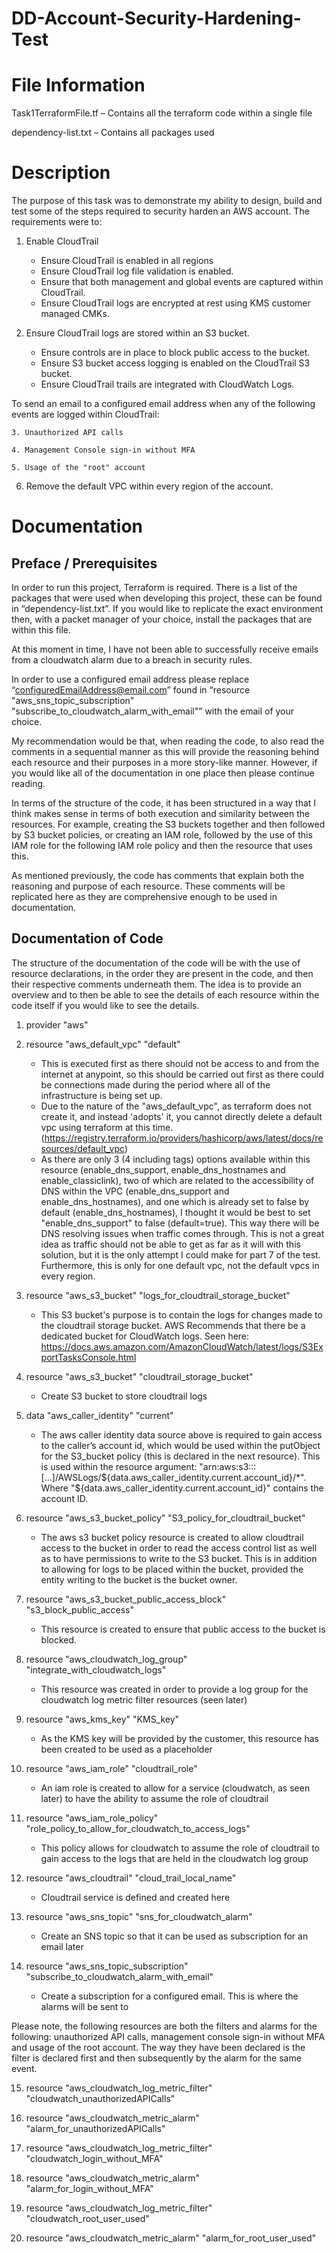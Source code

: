 # DD-Account-Security-Hardening-Test


# File Information
Task1TerraformFile.tf – Contains all the terraform code within a single file

dependency-list.txt – Contains all packages used

# Description

The purpose of this task was to demonstrate my ability to design, build and test some of the steps required to security harden an AWS account. The requirements were to:

1. Enable CloudTrail
    - Ensure CloudTrail is enabled in all regions
    - Ensure CloudTrail log file validation is enabled.
    - Ensure that both management and global events are captured within CloudTrail.
    - Ensure CloudTrail logs are encrypted at rest using KMS customer managed CMKs.

2. Ensure CloudTrail logs are stored within an S3 bucket.
    - Ensure controls are in place to block public access to the bucket.
    - Ensure S3 bucket access logging is enabled on the CloudTrail S3 bucket.
    - Ensure CloudTrail trails are integrated with CloudWatch Logs.

To send an email to a configured email address when any of the following events are logged within CloudTrail:

	3. Unauthorized API calls

	4. Management Console sign-in without MFA

	5. Usage of the "root" account

6. Remove the default VPC within every region of the account.

# Documentation

## Preface / Prerequisites

In order to run this project, Terraform is required. There is a list of the packages that were used when developing this project, these can be found in “dependency-list.txt”. If you would like to replicate the exact environment then, with a packet manager of your choice, install the packages that are within this file.

At this moment in time, I have not been able to successfully receive emails from a cloudwatch alarm due to a breach in security rules. 

In order to use a configured email address please replace “configuredEmailAddress@email.com” found in “resource "aws_sns_topic_subscription" "subscribe_to_cloudwatch_alarm_with_email"” with the email of your choice.

My recommendation would be that, when reading the code, to also read the comments in a sequential manner as this will provide the reasoning behind each resource and their purposes in a more story-like manner. However, if you would like all of the documentation in one place then please continue reading.

In terms of the structure of the code, it has been structured in a way that I think makes sense in terms of both execution and similarity between the resources. For example, creating the S3 buckets together and then followed by S3 bucket policies, or creating an IAM role, followed by the use of this IAM role for the following IAM role policy and then the resource that uses this.

As mentioned previously, the code has comments that explain both the reasoning and purpose of each resource. These comments will be replicated here as they are comprehensive enough to be used in documentation. 

## Documentation of Code
The structure of the documentation of the code will be with the use of resource declarations, in the order they are present in the code, and then their respective comments underneath them. The idea is to provide an overview and to then be able to see the details of each resource within the code itself if you would like to see the details.

1. provider "aws"
2. resource "aws_default_vpc" "default"
    - This is executed first as there should not be access to and from the internet at anypoint, so this should be carried out first as there could be connections made during the period where all of the infrastructure is being set up. 
    - Due to the nature of the "aws_default_vpc", as terraform does not create it, and instead 'adopts' it, you cannot directly delete a default vpc using terraform at this time. (https://registry.terraform.io/providers/hashicorp/aws/latest/docs/resources/default_vpc)
    - As there are only 3 (4 including tags) options available within this resource (enable_dns_support, enable_dns_hostnames and enable_classiclink), two of which are related to the accessibility of DNS within the VPC (enable_dns_support and enable_dns_hostnames), and one which is already set to false by default (enable_dns_hostnames), I thought it would be best to set "enable_dns_support" to false (default=true). This way there will be DNS resolving issues when traffic comes through. This is not a great idea as traffic should not be able to get as far as it will with this solution, but it is the only attempt I could make for part 7 of the test. Furthermore, this is only for one default vpc, not the default vpcs in every region.

3. resource "aws_s3_bucket" "logs_for_cloudtrail_storage_bucket"
	- This S3 bucket's purpose is to contain the logs for changes made to the cloudtrail storage bucket. AWS Recommends that there be a dedicated bucket for CloudWatch logs. Seen here: https://docs.aws.amazon.com/AmazonCloudWatch/latest/logs/S3ExportTasksConsole.html

4. resource "aws_s3_bucket" "cloudtrail_storage_bucket"
	- Create S3 bucket to store cloudtrail logs

5. data "aws_caller_identity" "current"
	- The aws caller identity data source above is required to gain access to the caller’s account id, which would be used within the putObject for the S3_bucket policy (this is declared in the next resource). This is used within the resource argument: "arn:aws:s3:::[...]/AWSLogs/${data.aws_caller_identity.current.account_id}/*". Where "${data.aws_caller_identity.current.account_id}" contains the account ID.

6. resource "aws_s3_bucket_policy" "S3_policy_for_cloudtrail_bucket"
 	- The aws s3 bucket policy resource is created to allow cloudtrail access to the bucket in order to read the access control list as well as to have permissions to write to the S3 bucket. This is in addition to allowing for logs to be placed within the bucket, provided the entity writing to the bucket is the bucket owner.

7. resource "aws_s3_bucket_public_access_block" "s3_block_public_access"
	- This resource is created to ensure that public access to the bucket is blocked.

8. resource "aws_cloudwatch_log_group" "integrate_with_cloudwatch_logs"
	- This resource was created in order to provide a log group for the cloudwatch log metric filter resources (seen later)

9. resource "aws_kms_key" "KMS_key" 
	- As the KMS key will be provided by the customer, this resource has been created to be used as a placeholder

10. resource "aws_iam_role" "cloudtrail_role"
	- An iam role is created to allow for a service (cloudwatch, as seen later) to have the ability to assume the role of cloudtrail

11. resource "aws_iam_role_policy" "role_policy_to_allow_for_cloudwatch_to_access_logs"
	- This policy allows for cloudwatch to assume the role of cloudtrail to gain access to the logs that are held in the cloudwatch log group

12. resource "aws_cloudtrail" "cloud_trail_local_name"
	- Cloudtrail service is defined and created here

13. resource "aws_sns_topic" "sns_for_cloudwatch_alarm"
	- Create an SNS topic so that it can be used as subscription for an email later

14. resource "aws_sns_topic_subscription" "subscribe_to_cloudwatch_alarm_with_email"
	- Create a subscription for a configured email. This is where the alarms will be sent to

Please note, the following resources are both the filters and alarms for the following: unauthorized API calls, management console sign-in without MFA and usage of the root account. The way they have been declared is the filter is declared first and then subsequently by the alarm for the same event.

15. resource "aws_cloudwatch_log_metric_filter" "cloudwatch_unauthorizedAPICalls"

16. resource "aws_cloudwatch_metric_alarm" "alarm_for_unauthorizedAPICalls"

17. resource "aws_cloudwatch_log_metric_filter" "cloudwatch_login_without_MFA"

18. resource "aws_cloudwatch_metric_alarm" "alarm_for_login_without_MFA"

19. resource "aws_cloudwatch_log_metric_filter" "cloudwatch_root_user_used"

20. resource "aws_cloudwatch_metric_alarm" "alarm_for_root_user_used"
